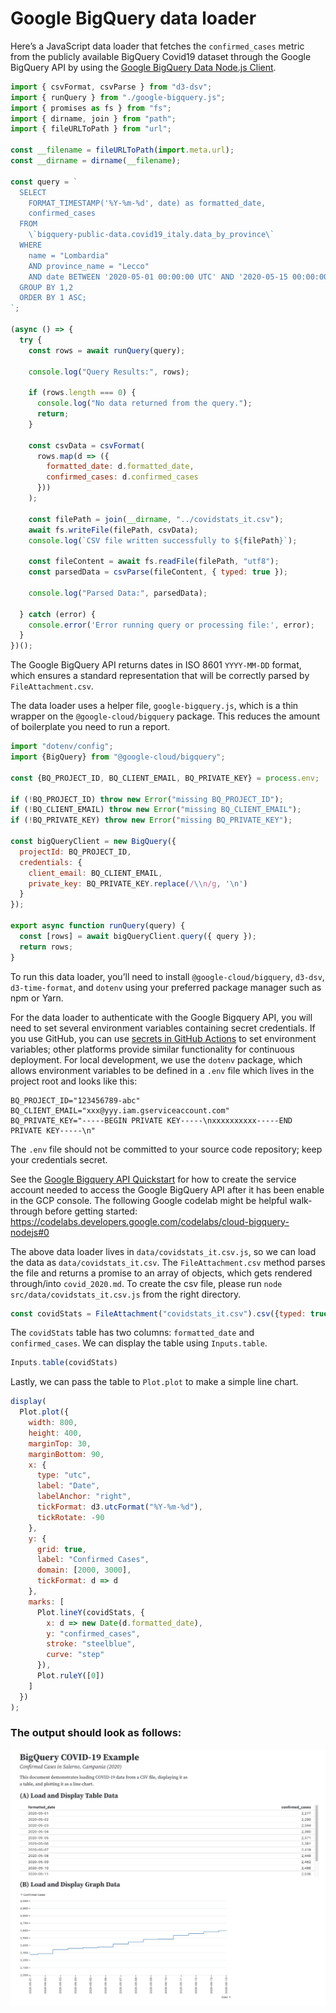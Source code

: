 # Google BigQuery data loader

Here’s a JavaScript data loader that fetches the `confirmed_cases` metric from the publicly available BigQuery Covid19 dataset through the Google BigQuery API by using the [Google BigQuery Data Node.js Client](https://cloud.google.com/nodejs/docs/reference/bigquery-connection/latest).

```js run=false
import { csvFormat, csvParse } from "d3-dsv";
import { runQuery } from "./google-bigquery.js";
import { promises as fs } from "fs";
import { dirname, join } from "path";
import { fileURLToPath } from "url";

const __filename = fileURLToPath(import.meta.url);
const __dirname = dirname(__filename);

const query = `
  SELECT 
    FORMAT_TIMESTAMP('%Y-%m-%d', date) as formatted_date, 
    confirmed_cases 
  FROM 
    \`bigquery-public-data.covid19_italy.data_by_province\` 
  WHERE 
    name = "Lombardia"
    AND province_name = "Lecco"
    AND date BETWEEN '2020-05-01 00:00:00 UTC' AND '2020-05-15 00:00:00 UTC'
  GROUP BY 1,2
  ORDER BY 1 ASC;
`;

(async () => {
  try {
    const rows = await runQuery(query);

    console.log("Query Results:", rows);

    if (rows.length === 0) {
      console.log("No data returned from the query.");
      return;
    }

    const csvData = csvFormat(
      rows.map(d => ({
        formatted_date: d.formatted_date,
        confirmed_cases: d.confirmed_cases
      }))
    );

    const filePath = join(__dirname, "../covidstats_it.csv");
    await fs.writeFile(filePath, csvData);
    console.log(`CSV file written successfully to ${filePath}`);

    const fileContent = await fs.readFile(filePath, "utf8");
    const parsedData = csvParse(fileContent, { typed: true });

    console.log("Parsed Data:", parsedData);

  } catch (error) {
    console.error('Error running query or processing file:', error);
  }
})();
```

<div class="tip">

The Google BigQuery API returns dates in ISO 8601 `YYYY-MM-DD` format, which ensures a standard representation that will be correctly parsed by `FileAttachment.csv`.

</div>

The data loader uses a helper file, `google-bigquery.js`, which is a thin wrapper on the `@google-cloud/bigquery` package. This reduces the amount of boilerplate you need to run a report.

```js run=false
import "dotenv/config";
import {BigQuery} from "@google-cloud/bigquery";

const {BQ_PROJECT_ID, BQ_CLIENT_EMAIL, BQ_PRIVATE_KEY} = process.env;

if (!BQ_PROJECT_ID) throw new Error("missing BQ_PROJECT_ID");
if (!BQ_CLIENT_EMAIL) throw new Error("missing BQ_CLIENT_EMAIL");
if (!BQ_PRIVATE_KEY) throw new Error("missing BQ_PRIVATE_KEY");

const bigQueryClient = new BigQuery({
  projectId: BQ_PROJECT_ID,
  credentials: {
    client_email: BQ_CLIENT_EMAIL,
    private_key: BQ_PRIVATE_KEY.replace(/\\n/g, '\n')
  }
});

export async function runQuery(query) {
  const [rows] = await bigQueryClient.query({ query });
  return rows;
}
```

<div class="note">

To run this data loader, you’ll need to install `@google-cloud/bigquery`, `d3-dsv`, `d3-time-format`, and `dotenv` using your preferred package manager such as npm or Yarn.

</div>

For the data loader to authenticate with the Google Bigquery API, you will need to set several environment variables containing secret credentials. If you use GitHub, you can use [secrets in GitHub Actions](https://docs.github.com/en/actions/security-guides/using-secrets-in-github-actions) to set environment variables; other platforms provide similar functionality for continuous deployment. For local development, we use the `dotenv` package, which allows environment variables to be defined in a `.env` file which lives in the project root and looks like this:

```
BQ_PROJECT_ID="123456789-abc"
BQ_CLIENT_EMAIL="xxx@yyy.iam.gserviceaccount.com"
BQ_PRIVATE_KEY="-----BEGIN PRIVATE KEY-----\nxxxxxxxxxx-----END PRIVATE KEY-----\n"
```

<div class="warning">

The `.env` file should not be committed to your source code repository; keep your credentials secret.

</div>

<div class="note">

See the [Google Bigquery API Quickstart](https://cloud.google.com/bigquery/docs/authentication) for how to create the service account needed to access the Google BigQuery API after it has been enable in the GCP console. The following Google codelab might be helpful walk-through before getting started: https://codelabs.developers.google.com/codelabs/cloud-bigquery-nodejs#0

</div>

The above data loader lives in `data/covidstats_it.csv.js`, so we can load the data as `data/covidstats_it.csv`. The `FileAttachment.csv` method parses the file and returns a promise to an array of objects, which gets rendered through/into `covid_2020.md`. To create the csv file, please run `node src/data/covidstats_it.csv.js` from the right directory.

```js echo
const covidStats = FileAttachment("covidstats_it.csv").csv({typed: true});
```

The `covidStats` table has two columns: `formatted_date` and `confirmed_cases`. We can display the table using `Inputs.table`.

```js echo
Inputs.table(covidStats)
```

Lastly, we can pass the table to `Plot.plot` to make a simple line chart.

```js echo
display(
  Plot.plot({
    width: 800,
    height: 400,
    marginTop: 30,
    marginBottom: 90,  
    x: {
      type: "utc",
      label: "Date",
      labelAnchor: "right", 
      tickFormat: d3.utcFormat("%Y-%m-%d"),
      tickRotate: -90 
    },
    y: {
      grid: true,
      label: "Confirmed Cases",
      domain: [2000, 3000], 
      tickFormat: d => d
    },
    marks: [
      Plot.lineY(covidStats, {
        x: d => new Date(d.formatted_date),
        y: "confirmed_cases",
        stroke: "steelblue",
        curve: "step"
      }),
      Plot.ruleY([0])
    ]
  })
);
```

### The output should look as follows:
![image info](covid_stats.png)